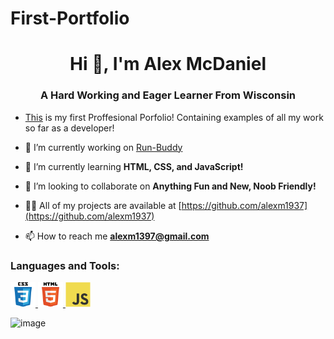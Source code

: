 # First-Portfolio

<h1 align="center">Hi 👋, I'm Alex McDaniel</h1>
<h3 align="center">A Hard Working and Eager Learner From Wisconsin</h3>

- <a href="https://alexm1937.github.io/First-Portfolio/">This</a> is my first Proffesional Porfolio! Containing examples of all my work so far as a developer!

- 🔭 I’m currently working on [Run-Buddy](https://alexm1937.github.io/run-buddy/)

- 🌱 I’m currently learning **HTML, CSS, and JavaScript!**

- 👯 I’m looking to collaborate on **Anything Fun and New, Noob Friendly!**

- 👨‍💻 All of my projects are available at [https://github.com/alexm1937](https://github.com/alexm1937)

- 📫 How to reach me **alexm1397@gmail.com**


<h3 align="left">Languages and Tools:</h3>
<p align="left"> <a href="https://www.w3schools.com/css/" target="_blank"> <img src="https://raw.githubusercontent.com/devicons/devicon/master/icons/css3/css3-original-wordmark.svg" alt="css3" width="40" height="40"/> </a> <a href="https://www.w3.org/html/" target="_blank"> <img src="https://raw.githubusercontent.com/devicons/devicon/master/icons/html5/html5-original-wordmark.svg" alt="html5" width="40" height="40"/> </a> <a href="https://developer.mozilla.org/en-US/docs/Web/JavaScript" target="_blank"> <img src="https://raw.githubusercontent.com/devicons/devicon/master/icons/javascript/javascript-original.svg" alt="javascript" width="40" height="40"/> </a> </p>

![image](https://user-images.githubusercontent.com/88976571/132240521-10aabc64-5f26-4a0d-9a96-e486ddb2ef74.png)
